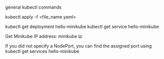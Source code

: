 general kubectl commands

kubectl apply -f <file_name.yaml>

kubectl get deployment hello-minikube
kubectl get service hello-minikube

Get Minikube IP address:
minikube ip 

 If you did not specify a NodePort, you can find the assigned port using 
 kubectl get services hello-minikube

 
